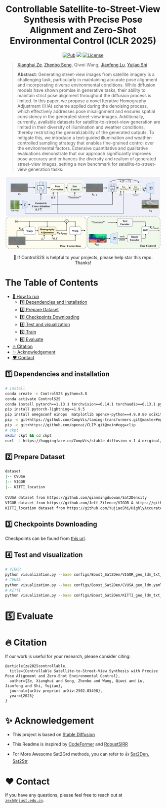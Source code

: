 <h1 align="center">Controllable Satellite-to-Street-View Synthesis with Precise Pose Alignment and Zero-Shot Environmental Control (ICLR 2025)</h1>

<p align="center">
    <!-- <a href="https://arxiv.org/abs/2310.05077">
    <img src="https://img.shields.io/badge/arxiv-2310.05077-silver" alt="Paper"></a> -->
    <a href="https://arxiv.org/pdf/2502.03498"><img src="https://img.shields.io/badge/Pub-ICLR'25-olive" alt="Pub"></a>
    <a href="https://github.com/zexianghui/CS2S_pose_environment">
    <img src= "https://img.shields.io/github/stars/zexianghui/CS2S_pose_environment"></a>
    <a href="https://github.com/zexianghui/CS2S_pose_environment/blob/main/LICENSE"><img src="https://img.shields.io/github/license/visitworld123/FedFed?color=yellow" alt="License"></a>
</p>

> [Xianghui Ze](https://github.com/zexianghui), [Zhenbo Song](https://github.com/ZhenboSong), Qiwei Wang, [Jianfeng Lu](https://dblp.org/pid/82/6187-3.html), [Yujiao Shi](https://github.com/YujiaoShi)
> 
> **Abstract**: Generating street-view images from satellite imagery is a challenging task, particularly in maintaining accurate pose alignment and incorporating diverse environmental conditions. While diffusion models have shown promise in generative tasks, their ability to maintain strict pose alignment throughout the diffusion process is limited. In this paper, we propose a novel Iterative Homography Adjustment (IHA) scheme applied during the denoising process, which effectively addresses pose misalignment and ensures spatial consistency in the generated street-view images. Additionally, currently, available datasets for satellite-to-street-view generation are limited in their diversity of illumination and weather conditions, thereby restricting the generalizability of the generated outputs. To mitigate this, we introduce a text-guided illumination and weather-controlled sampling strategy that enables fine-grained control over the environmental factors. Extensive quantitative and qualitative evaluations demonstrate that our approach significantly improves pose accuracy and enhances the diversity and realism of generated street-view images, setting a new benchmark for satellite-to-street-view generation tasks.

<img src="assets/Framework_2.png"/>

<p align="center"> &#x1F31F; If ControlS2S is helpful to your projects, please help star this repo. Thanks!</p>

# The Table of Contents
- [:clap: How to run](#clap-how-to-run)
  - [:one: Dependencies and installation](#one-Dependencies-and-installation)
  - [:two: Prepare Dataset](#two-prepare-dataset)
  - [:three: Checkpoints Downloading](#three-Checkpoints-Downloading)
  - [:four: Test and visualization](#four-Test)
  - [:five: Train](#five-train)
  - [:six: Evaluate](#five-Evaluate)
- [:fire: Citation](#fire-citation)
- [:sparkles: Acknowledgement](#sparkles-acknowledgement)
- [:heart: Contact](#heart-contact)

## :one: Dependencies and installation
```bash
# install
conda create -n ControlS2S python=3.8
conda activate ControlS2S
conda install pytorch==1.13.1 torchvision==0.14.1 torchaudio==0.13.1 pytorch-cuda=11.7 -c pytorch -c nvidia
pip install pytorch-lightning==1.9.5
pip install omegaconf einops  matplotlib opencv-python==4.9.0.80 scikit-image==0.21.0 kornia prefetch_generator lpips pytorch-msssim
pip -e git+https://github.com/CompVis/taming-transformers.git@master#egg=taming-transformers
pip -e git+https://github.com/openai/CLIP.git@main#egg=clip
# ckpt
mkdir ckpt && cd ckpt
curl -L https://huggingface.co/CompVis/stable-diffusion-v-1-4-original/resolve/main/sd-v1-4.ckpt  -o sd-v1-4.ckpt
```


## :two: Prepare Dataset
```bash
dataset
|-- CVUSA
|-- VIGOR
|-- KITTI_location

CVUSA dataset from https://github.com/qianmingduowan/Sat2Density
VIGOR dataset from https://github.com/Jeff-Zilence/VIGOR & https://github.com/tudelft-iv/SliceMatch
KITTI_location dataset from https://github.com/YujiaoShi/HighlyAccurate
```
## :three: Checkpoints Downloading
Checkpoints can be found from [this url](http://pan.njust.edu.cn/#/link/zgGzHgpgIuoBBFGIv22v).
<!-- ## Training
```bash
# KITTI
python main.py --base configs/Boost_Sat2Den/KITTI_geo_ldm_txt_control.yaml --devices 0, --strategy ddp 
# CVUSA
python main.py --base configs/Boost_Sat2Den/CVUSA_geo_ldm.yaml --devices 0, --strategy ddp
# VIGOR
python main.py --base configs/Boost_Sat2Den/VIGOR_geo_ldm_txt_control.yaml --devices 0, --strategy ddp
``` -->

<!-- Train Homography Adjustment
```bash
# KITTI
python train_corr_sig.py --base configs/Boost_Sat2Den/KITTI_geo_ldm_txt_control.yaml --devices 0, --strategy ddp --test result/2024-09-26T12-32-20_KITTI_geo_ldm_txt_control/checkpoints/epoch.ckpt
# CVUSA
python train_corr_sig.py --base configs/Boost_Sat2Den/CVUSA_geo_ldm.yaml --devices 0, --strategy ddp --test result/2024-09-09T12-37-15_CVUSA_geo_ldm_txt_control/checkpoints/epoch.ckpt
# VIGOR
python train_corr_sig.py --base configs/Boost_Sat2Den/VIGOR_geo_ldm_txt_control.yaml --devices 0, --strategy ddp --test result/2024-09-28T06-46-10_VIGOR_geo_ldm_txt_control/checkpoints/epoch.ckpt
``` -->

## :four: Test and visualization
```bash
# VIGOR
python visualization.py --base configs/Boost_Sat2Den/VIGOR_geo_ldm_txt_control.yaml --devices 0, --strategy ddp --test result/VIGOR_ckpt/checkpoints/VIGOR.ckpt
# CVUSA
python visualization.py --base configs/Boost_Sat2Den/CVUSA_geo_ldm.yaml --devices 0, --strategy ddp --test result/CVUSA_ckpt/checkpoints/CVUSA.ckpt
# KITTI
python visualization.py --base configs/Boost_Sat2Den/KITTI_geo_ldm_txt_control.yaml --devices 0, --strategy ddp --test result/KITTI_ckpt/checkpoints/KITTI.ckpt
``` 

# :five: Evaluate

# :fire: Citation
If our work is useful for your research, please consider citing:

```
@article{ze2025controllable,
  title={Controllable Satellite-to-Street-View Synthesis with Precise Pose Alignment and Zero-Shot Environmental Control},
  author={Ze, Xianghui and Song, Zhenbo and Wang, Qiwei and Lu, Jianfeng and Shi, Yujiao},
  journal={arXiv preprint arXiv:2502.03498},
  year={2025}
}
```

# :sparkles: Acknowledgement

- This project is based on [Stable Diffusion](https://github.com/CompVis/stable-diffusion)

- This Readme is inspired by [CodeFormer](https://github.com/sczhou/CodeFormer) and [RobustSIRR](https://github.com/ZhenboSong/RobustSIRR)

- For More Awesome Sat2Grd methods, you can refer to :+1: [Sat2Den](https://github.com/qianmingduowan/Sat2Density), [Sat2Str](https://github.com/YujiaoShi/Sat2StrPanoramaSynthesis)

# :heart: Contact

If you have any questions, please feel free to reach out at [`zexh@njust.edu.cn`](mailto:zexh@njust.edu.cn).